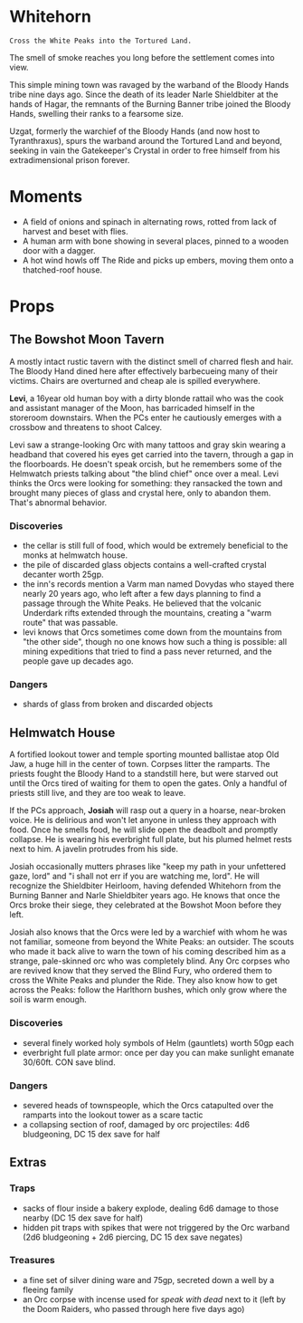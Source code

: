 # Whitehorn
``` Title Goal
Cross the White Peaks into the Tortured Land.
```
The smell of smoke reaches you long before the settlement comes into view.

This simple mining town was ravaged by the warband of the Bloody Hands tribe nine days ago. Since the death of its leader Narle Shieldbiter at the hands of Hagar, the remnants of the Burning Banner tribe joined the Bloody Hands, swelling their ranks to a fearsome size.

Uzgat, formerly the warchief of the Bloody Hands (and now host to Tyranthraxus), spurs the warband around the Tortured Land and beyond, seeking in vain the Gatekeeper's Crystal in order to free himself from his extradimensional prison forever.

# Moments
- A field of onions and spinach in alternating rows, rotted from lack of harvest and beset with flies.
- A human arm with bone showing in several places, pinned to a wooden door with a dagger.
- A hot wind howls off The Ride and picks up embers, moving them onto a thatched-roof house.
# Props
## The Bowshot Moon Tavern
A mostly intact rustic tavern with the distinct smell of charred flesh and hair. The Bloody Hand dined here after effectively barbecueing many of their victims. Chairs are overturned and cheap ale is spilled everywhere.

**Levi**, a 16year old human boy with a dirty blonde rattail who was the cook and assistant manager of the Moon, has barricaded himself in the storeroom downstairs. When the PCs enter he cautiously emerges with a crossbow and threatens to shoot Calcey.

Levi saw a strange-looking Orc with many tattoos and gray skin wearing a headband that covered his eyes get carried into the tavern, through a gap in the floorboards. He doesn't speak orcish, but he remembers some of the Helmwatch priests talking about "the blind chief" once over a meal. Levi thinks the Orcs were looking for something: they ransacked the town and brought many pieces of glass and crystal here, only to abandon them. That's abnormal behavior.
### Discoveries
- the cellar is still full of food, which would be extremely beneficial to the monks at helmwatch house.
- the pile of discarded glass objects contains a well-crafted crystal decanter worth 25gp.
- the inn's records mention a Varm man named Dovydas who stayed there nearly 20 years ago, who left after a few days planning to find a passage through the White Peaks. He believed that the volcanic Underdark rifts extended through the mountains, creating a "warm route" that was passable.
- levi knows that Orcs sometimes come down from the mountains from "the other side", though no one knows how such a thing is possible: all mining expeditions that tried to find a pass never returned, and the people gave up decades ago.
### Dangers
- shards of glass from broken and discarded objects
## Helmwatch House
A fortified lookout tower and temple sporting mounted ballistae atop Old Jaw, a huge hill in the center of town. Corpses litter the ramparts. The priests fought the Bloody Hand to a standstill here, but were starved out until the Orcs tired of waiting for them to open the gates. Only a handful of priests still live, and they are too weak to leave.

If the PCs approach, **Josiah** will rasp out a query in a hoarse, near-broken voice. He is delirious and won't let anyone in unless they approach with food. Once he smells food, he will slide open the deadbolt and promptly collapse. He is wearing his everbright full plate, but his plumed helmet rests next to him. A javelin protrudes from his side.

Josiah occasionally mutters phrases like "keep my path in your unfettered gaze, lord" and "i shall not err if you are watching me, lord". He will recognize the Shieldbiter Heirloom, having defended Whitehorn from the Burning Banner and Narle Shieldbiter years ago. He knows that once the Orcs broke their siege, they celebrated at the Bowshot Moon before they left.

Josiah also knows that the Orcs were led by a warchief with whom he was not familiar, someone from beyond the White Peaks: an outsider. The scouts who made it back alive to warn the town of his coming described him as a strange, pale-skinned orc who was completely blind. Any Orc corpses who are revived know that they served the Blind Fury, who ordered them to cross the White Peaks and plunder the Ride. They also know how to get across the Peaks: follow the Harlthorn bushes, which only grow where the soil is warm enough.
### Discoveries
- several finely worked holy symbols of Helm (gauntlets) worth 50gp each
- everbright full plate armor: once per day you can make sunlight emanate 30/60ft. CON save blind.
### Dangers
- severed heads of townspeople, which the Orcs catapulted over the ramparts into the lookout tower as a scare tactic
- a collapsing section of roof, damaged by orc projectiles: 4d6 bludgeoning, DC 15 dex save for half
## Extras
### Traps
- sacks of flour inside a bakery explode, dealing 6d6 damage to those nearby (DC 15 dex save for half) 
- hidden pit traps with spikes that were not triggered by the Orc warband (2d6 bludgeoning + 2d6 piercing, DC 15 dex save negates)
### Treasures
- a fine set of silver dining ware and 75gp, secreted down a well by a fleeing family
- an Orc corpse with incense used for _speak with dead_ next to it (left by the Doom Raiders, who passed through here five days ago)